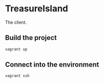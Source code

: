 # TreasureIsland

The client.

## Build the project

```sh
vagrant up
```

## Connect into the environment

```sh
vagrant ssh
```

